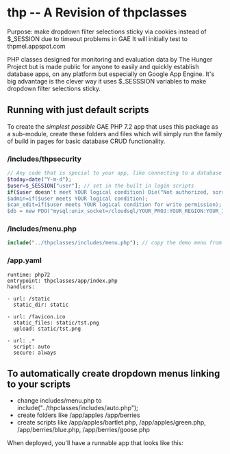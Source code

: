 # thp -- A Revision of thpclasses
Purpose: make dropdown filter selections sticky via cookies instead of $_SESSION due to timeout problems in GAE 
It will initially test to thpmel.appspot.com 

PHP classes designed for monitoring and evaluation data by The Hunger Project but is made public for anyone to easily and quickly establish database apps, on any platform but especially on Google App Engine. It's big advantage is the clever way it uses $_SESSSION variables to make dropdown filter selections sticky.

## Running with just default scripts

To create the *simplest possible* GAE PHP 7.2 app that uses this package as a sub-module, create these folders and files which will simply run the family of build in pages for basic database CRUD functionality.

### /includes/thpsecurity

```php
// Any code that is special to your app, like connecting to a database or setting variables used throughout
$today=date("Y-m-d");
$user=$_SESSION["user"]; // set in the built in login scripts
if($user doesn't meet YOUR logical condition) Die("Not authorized, sorry"); 
$admin=if($user meets YOUR logical condition);
$can_edit=if($user meets YOUR logical condition for write permission);
$db = new PDO("mysql:unix_socket=/cloudsql/YOUR_PROJ:YOUR_REGION:YOUR_INSTANCE","YOUR_USER","YOUR_PWD")
```

### /includes/menu.php
```php
include("../thpclasses/includes/menu.php"); // copy the demo menu from the classes
```

### /app.yaml
```
runtime: php72
entrypoint: thpclasses/app/index.php
handlers:

- url: /static
  static_dir: static

- url: /favicon.ico
  static_files: static/tst.png
  upload: static/tst.png

- url: .*
  script: auto
  secure: always
```

## To automatically create dropdown menus linking to your scripts

* change includes/menu.php to include("../thpclasses/includes/auto.php");
* create folders like /app/apples /app/berries
* create scripts like /app/apples/bartlet.php, /app/apples/green.php, /app/berries/blue.php, /app/berries/goose.php

When deployed, you'll have a runnable app that looks like this:

